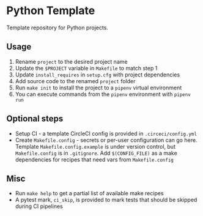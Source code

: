 # Python Template

Template repository for Python projects.

## Usage

1. Rename `project` to the desired project name
2. Update the `$PROJECT` variable in `Makefile` to match step 1
3. Update `install_requires` in `setup.cfg` with project dependencies
4. Add source code to the renamed `project` folder
5. Run `make init` to install the project to a `pipenv` virtual environment
6. You can execute commands from the `pipenv` environment with `pipenv run`

## Optional steps
* Setup CI - a template CircleCI config is provided in `.circeci/config.yml`
* Create `Makefile.config` - secrets or per-user configuration can go here.
  Template `Makefile.config.example` is under version control, but `Makefile.config`
  is in `.gitignore`. Add `$(CONFIG_FILE)` as a make dependencies for recipes that
  need vars from `Makefile.config`

## Misc

* Run `make help` to get a partial list of available make recipes
* A pytest mark, `ci_skip`, is provided to mark tests that should be skipped 
  during CI pipelines
